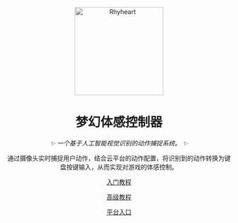 <p align="center">
  <a href="https://docs.drea.cc">
    <img src="https://docs.drea.cc/logo-with-shadow.png" width="200" height="200" alt="Rhyheart">
  </a>
</p>

<div align="center">

# 梦幻体感控制器
  
_✨ 一个基于人工智能视觉识别的动作捕捉系统。 ✨_
  
通过摄像头实时捕捉用户动作，结合云平台的动作配置，将识别到的动作转换为键盘按键输入，从而实现对游戏的体感控制。

[入门教程](https://docs.drea.cc/sense/primary)

[高级教程](https://docs.drea.cc/sense/high)

[平台入口](https://cloud.drea.cc/ai-sense)

</div>
